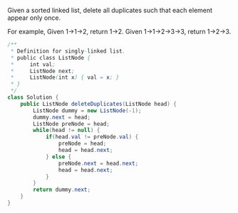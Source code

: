 Given a sorted linked list, delete all duplicates such that each element appear only once.

For example,
Given 1->1->2, return 1->2.
Given 1->1->2->3->3, return 1->2->3.

```java
/**
 * Definition for singly-linked list.
 * public class ListNode {
 *     int val;
 *     ListNode next;
 *     ListNode(int x) { val = x; }
 * }
 */
class Solution {
    public ListNode deleteDuplicates(ListNode head) {
        ListNode dummy = new ListNode(-1);
        dummy.next = head;
        ListNode preNode = head;
        while(head != null) {
            if(head.val != preNode.val) {
                preNode = head;
                head = head.next;
            } else {
                preNode.next = head.next;
                head = head.next;
            }
        }
        return dummy.next;
    }
}
```
